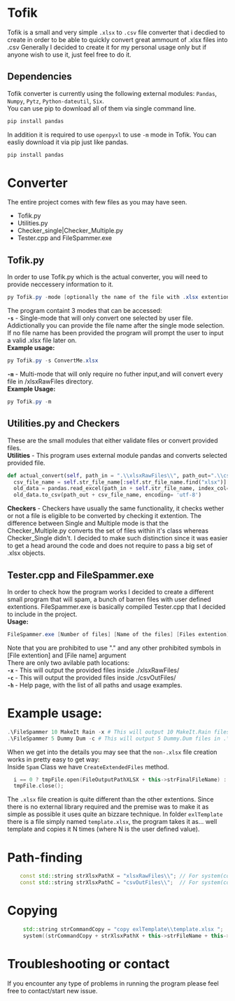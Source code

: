 # Tofik
Tofik is a small and very simple `.xlsx` to `.csv` file converter that i decdied to create in order to be able to quickly convert great ammount of .xlsx files into .csv
Generally I decided to create it for my personal usage only but if anyone wish to use it, just feel free to do it.

## Dependencies

Tofik converter is currently using the following external modules: `Pandas`, `Numpy`, `Pytz`, `Python-dateutil`, `Six`. </br>
You can use pip to download all of them via single command line.
```PowerShell
pip install pandas
```
In addition it is required to use `openpyxl` to use `-m` mode in Tofik. You can easliy download it via pip just like pandas.
```PowerShell
pip install pandas
```

# Converter

The entire project comes with few files as you may have seen.
- Tofik.py
- Utilities.py
- Checker_single|Checker_Multiple.py
- Tester.cpp and FileSpammer.exe

## Tofik.py
In order to use Tofik.py which is the actual converter, you will need to provide neccessery information to it.
```PowerShell
py Tofik.py -mode [optionally the name of the file with .xlsx extention]
```
The program containt 3 modes that can be accessed: <br>
<b> `-s`</b> - Single-mode that will only convert one selected by user file. Addictionally you can provide the file name after the single mode selection.
If no file name has been provided the program will prompt the user to input a valid .xlsx file later on. </br>
<b>Example usage:</b>
```PowerShell
py Tofik.py -s ConvertMe.xlsx
```

<b> `-m`</b> - Multi-mode that will only require no futher input,and will convert every file in /xlsxRawFiles directory. </br>
<b>Example Usage:</b>
```PowerShell
py Tofik.py -m
```
## Utilities.py and Checkers
These are the small modules that either validate files or convert provided files.</br>
<b>Utilities</b> - This program uses external module pandas and converts selected provided file.</br>
```Python
def actual_convert(self, path_in = ".\\xlsxRawFiles\\", path_out=".\\csvOutFiles\\"):
  csv_file_name = self.str_file_name[:self.str_file_name.find("xlsx")] + "csv"
  old_data = pandas.read_excel(path_in + self.str_file_name, index_col=None)
  old_data.to_csv(path_out + csv_file_name, encoding= 'utf-8')
```
<b>Checkers</b> - Checkers have usually the same functionality, it checks wether or not a file is eligible to be converted by checking it extention. The difference
between Single and Multiple mode is that the Checker_Multiple.py converts the set of files within it's class whereas Checker_Single didn't.
I decided to make such distinction since it was easier to get a head around the code and does not require to pass a big set of .xlsx objects.
## Tester.cpp and FileSpammer.exe
In order to check how the program works I decided to create a different small program that will spam, a bunch of barren files with user defined extentions. 
FileSpammer.exe is basically compiled Tester.cpp that I decided to include in the project. </br>
<b>Usage:</b>
```PowerShell
FileSpammer.exe [Number of files] [Name of the files] [Files extention] -[path location]
```
Note that you are prohibited to use "." and any other prohibited symbols in [File extention] and [File name] argument </br>
There are only two avilable path locations: </br>
<b> `-x` </b> - This will output the provided files inside ./xlsxRawFiles/ </br>
<b> `-c` </b> - This will output the provided files inside ./csvOutFiles/ </br>
<b> `-h` </b> - Help page, with the list of all paths and usage examples.
# Example usage:
```PowerShell
.\FileSpammer 10 MakeIt Rain -x # This will output 10 MakeIt.Rain files in .\xlsxRawFiles\
.\FileSpammer 5 Dummy Dum -c # This will output 5 Dummy.Dum files in .\csvOutFiles\
```
When we get into the details you may see that the `non-.xlsx` file creation works in pretty easy to get way: <br>
Inside `Spam` Class we have `CreateExtendedFiles` method.
```C++
  i == 0 ? tmpFile.open(FileOutputPathXLSX + this->strFinalFileName) : tmpFile.open(FileOutputPathXLSX + this->strFinalFileName + '(' + std::to_string(i+1) + ')';
  tmpFile.close();
```
The `.xlsx` file creation is quite different than the other extentions. Since there is no external library required and the premise was to make it as
simple as possible it uses quite an bizzare technique. In folder `exlTemplate` there is a file simply named `template.xlsx`, the program takes it as... well
template and copies it N times (where N is the user defined value).
# Path-finding
```C++
    const std::string strXlsxPathX = "xlsxRawFiles\\"; // For system(const char* _Command)
    const std::string strXlsxPathC = "csvOutFiles\\";  // For system(const char* _Command)   
```
# Copying
```C++
     std::string strCommandCopy = "copy exlTemplate\\template.xlsx ";
     system((strCommandCopy + strXlsxPathX + this->strFileName + this->strFileExtention).c_str());  
```
# Troubleshooting or contact
If you encounter any type of problems in running the program please feel free to contact/start new issue.
